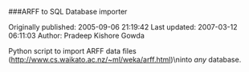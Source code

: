 ###ARFF to SQL Database importer

Originally published: 2005-09-06 21:19:42
Last updated: 2007-03-12 06:11:03
Author: Pradeep Kishore Gowda

Python script to import ARFF data files (http://www.cs.waikato.ac.nz/~ml/weka/arff.html)\ninto *any* database.